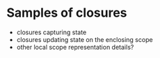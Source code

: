 # Samples of closures

* closures capturing state
* closures updating state on the enclosing scope
* other local scope representation details?
